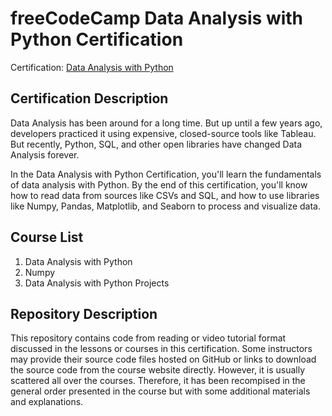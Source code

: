 <!-- README file for freeCodeCamp -->

# freeCodeCamp Data Analysis with Python Certification

Certification: [Data Analysis with Python](https://www.freecodecamp.org/learn/data-analysis-with-python)

## Certification Description

Data Analysis has been around for a long time. But up until a few years ago, developers practiced it using expensive, closed-source tools like Tableau. But recently, Python, SQL, and other open libraries have changed Data Analysis forever.

In the Data Analysis with Python Certification, you'll learn the fundamentals of data analysis with Python. By the end of this certification, you'll know how to read data from sources like CSVs and SQL, and how to use libraries like Numpy, Pandas, Matplotlib, and Seaborn to process and visualize data.

## Course List

1. Data Analysis with Python
2. Numpy
3. Data Analysis with Python Projects

## Repository Description

This repository contains code from reading or video tutorial format discussed in the lessons or courses in this certification. Some instructors may provide their source code files hosted on GitHub or links to download the source code from the course website directly. However, it is usually scattered all over the courses. Therefore, it has been recompised in the general order presented in the course but with some additional materials and explanations.
